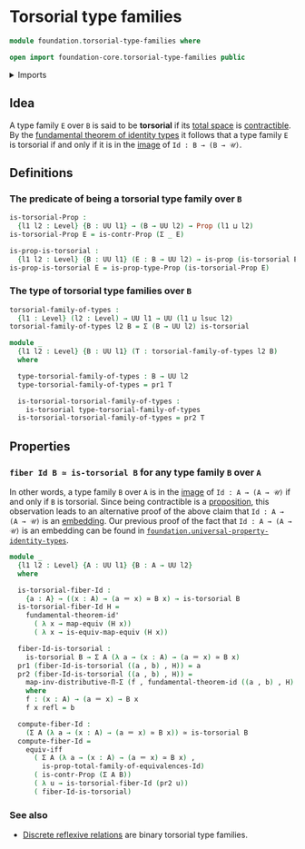 # Torsorial type families

```agda
module foundation.torsorial-type-families where

open import foundation-core.torsorial-type-families public
```

<details><summary>Imports</summary>

```agda
open import foundation.contractible-types
open import foundation.dependent-pair-types
open import foundation.dependent-products-contractible-types
open import foundation.fundamental-theorem-of-identity-types
open import foundation.logical-equivalences
open import foundation.universal-property-identity-types
open import foundation.universe-levels

open import foundation-core.equivalences
open import foundation-core.identity-types
open import foundation-core.propositions
open import foundation-core.type-theoretic-principle-of-choice
```

</details>

## Idea

A type family `E` over `B` is said to be **torsorial** if its
[total space](foundation.dependent-pair-types.md) is
[contractible](foundation.contractible-types.md). By the
[fundamental theorem of identity types](foundation.fundamental-theorem-of-identity-types.md)
it follows that a type family `E` is torsorial if and only if it is in the
[image](foundation.images.md) of `Id : B → (B → 𝒰)`.

## Definitions

### The predicate of being a torsorial type family over `B`

```agda
is-torsorial-Prop :
  {l1 l2 : Level} {B : UU l1} → (B → UU l2) → Prop (l1 ⊔ l2)
is-torsorial-Prop E = is-contr-Prop (Σ _ E)

is-prop-is-torsorial :
  {l1 l2 : Level} {B : UU l1} (E : B → UU l2) → is-prop (is-torsorial E)
is-prop-is-torsorial E = is-prop-type-Prop (is-torsorial-Prop E)
```

### The type of torsorial type families over `B`

```agda
torsorial-family-of-types :
  {l1 : Level} (l2 : Level) → UU l1 → UU (l1 ⊔ lsuc l2)
torsorial-family-of-types l2 B = Σ (B → UU l2) is-torsorial

module _
  {l1 l2 : Level} {B : UU l1} (T : torsorial-family-of-types l2 B)
  where

  type-torsorial-family-of-types : B → UU l2
  type-torsorial-family-of-types = pr1 T

  is-torsorial-torsorial-family-of-types :
    is-torsorial type-torsorial-family-of-types
  is-torsorial-torsorial-family-of-types = pr2 T
```

## Properties

### `fiber Id B ≃ is-torsorial B` for any type family `B` over `A`

In other words, a type family `B` over `A` is in the
[image](foundation.images.md) of `Id : A → (A → 𝒰)` if and only if `B` is
torsorial. Since being contractible is a
[proposition](foundation.propositions.md), this observation leads to an
alternative proof of the above claim that `Id : A → (A → 𝒰)` is an
[embedding](foundation.embeddings.md). Our previous proof of the fact that
`Id : A → (A → 𝒰)` is an embedding can be found in
[`foundation.universal-property-identity-types`](foundation.universal-property-identity-types.md).

```agda
module _
  {l1 l2 : Level} {A : UU l1} {B : A → UU l2}
  where

  is-torsorial-fiber-Id :
    {a : A} → ((x : A) → (a ＝ x) ≃ B x) → is-torsorial B
  is-torsorial-fiber-Id H =
    fundamental-theorem-id'
      ( λ x → map-equiv (H x))
      ( λ x → is-equiv-map-equiv (H x))

  fiber-Id-is-torsorial :
    is-torsorial B → Σ A (λ a → (x : A) → (a ＝ x) ≃ B x)
  pr1 (fiber-Id-is-torsorial ((a , b) , H)) = a
  pr2 (fiber-Id-is-torsorial ((a , b) , H)) =
    map-inv-distributive-Π-Σ (f , fundamental-theorem-id ((a , b) , H) f)
    where
    f : (x : A) → (a ＝ x) → B x
    f x refl = b

  compute-fiber-Id :
    (Σ A (λ a → (x : A) → (a ＝ x) ≃ B x)) ≃ is-torsorial B
  compute-fiber-Id =
    equiv-iff
      ( Σ A (λ a → (x : A) → (a ＝ x) ≃ B x) ,
        is-prop-total-family-of-equivalences-Id)
      ( is-contr-Prop (Σ A B))
      ( λ u → is-torsorial-fiber-Id (pr2 u))
      ( fiber-Id-is-torsorial)
```

### See also

- [Discrete reflexive relations](foundation.discrete-reflexive-relations.md) are
  binary torsorial type families.
